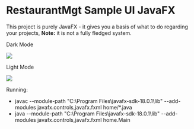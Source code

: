 # RestaurantMgt Sample UI JavaFX

This project is purely JavaFX - it gives you a basis of what to do regarding your projects, **Note:** it is not a fully fledged system.

Dark Mode

![](https://github.com/k33ptoo/RestaurantMgtSampleUI/blob/master/imgs/sc2.PNG)

Light Mode

![](https://github.com/k33ptoo/RestaurantMgtSampleUI/blob/master/imgs/sc.PNG)

Running:
- javac --module-path "C:\Program Files\javafx-sdk-18.0.1\lib" --add-modules javafx.controls,javafx.fxml home/*.java
- java --module-path "C:\Program Files\javafx-sdk-18.0.1\lib" --add-modules javafx.controls,javafx.fxml home.Main
